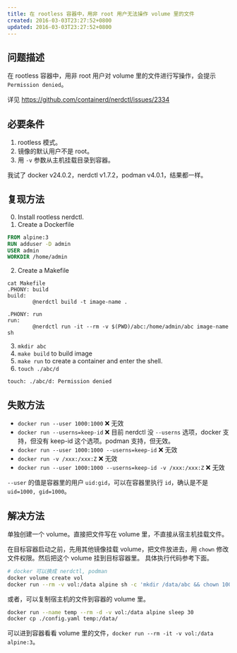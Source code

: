 ```yaml
---
title: 在 rootless 容器中，用非 root 用户无法操作 volume 里的文件
created: 2016-03-03T23:27:52+0800
updated: 2016-03-03T23:27:52+0800
---
```



## 问题描述

在 rootless 容器中，用非 root 用户对 volume 里的文件进行写操作，会提示 `Permission denied`。

详见 https://github.com/containerd/nerdctl/issues/2334

## 必要条件

1. rootless 模式。
2. 镜像的默认用户不是 root。
3. 用 `-v` 参数从主机挂载目录到容器。

我试了 docker v24.0.2，nerdctl v1.7.2，podman v4.0.1，结果都一样。

## 复现方法


0. Install rootless nerdctl.
1. Create a Dockerfile

```dockerfile
FROM alpine:3
RUN adduser -D admin
USER admin
WORKDIR /home/admin
```

2. Create a Makefile

```make
cat Makefile
.PHONY: build
build:
        @nerdctl build -t image-name .

.PHONY: run
run:
        @nerdctl run -it --rm -v $(PWD)/abc:/home/admin/abc image-name sh
```

3. `mkdir abc`
4. `make build` to build image
5. `make run` to create a container and enter the shell.
6. `touch ./abc/d`

```
touch: ./abc/d: Permission denied
```

## 失败方法

- `docker run --user 1000:1000` ❌ 无效
- `docker run --userns=keep-id` ❌ 目前 nerdctl 没 `--userns` 选项，docker 支持，但没有 keep-id 这个选项。podman 支持，但无效。
- `docker run --user 1000:1000 --userns=keep-id` ❌ 无效
- `docker run -v /xxx:/xxx:Z` ❌ 无效
- `docker run --user 1000:1000 --userns=keep-id -v /xxx:/xxx:Z` ❌ 无效

`--user` 的值是容器里的用户 `uid:gid`，可以在容器里执行 `id`，确认是不是 `uid=1000, gid=1000`。

## 解决方法

单独创建一个 volume。直接把文件写在 volume 里，不直接从宿主机挂载文件。

在目标容器启动之前，先用其他镜像挂载 volume，把文件放进去，用 `chown` 修改文件权限。然后把这个 volume 挂到目标容器里。
具体执行代码参考下面。

```sh
# docker 可以换成 nerdctl, podman
docker volume create vol
docker run --rm -v vol:/data alpine sh -c 'mkdir /data/abc && chown 1000:1000 /data/abc'
```

或者，可以复制宿主机的文件到容器的 volume 里。

```sh
docker run --name temp --rm -d -v vol:/data alpine sleep 30
docker cp ./config.yaml temp:/data/
```

可以进到容器看看 volume 里的文件，`docker run --rm -it -v vol:/data alpine:3`。

